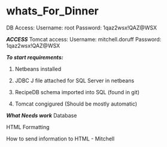 # whats_For_Dinner

DB Access: 
Username: root
Password: 1qaz2wsx!QAZ@WSX

***ACCESS***
Tomcat access:
Username: mitchell.doruff
Password: 1qaz2wsx!QAZ@WSX

***To start requirements:***

1) Netbeans installed

2) JDBC J file attached for SQL Server in netbeans

3) RecipeDB schema imported into SQL (found in git)

4) Tomcat congigured (Should be mostly automatic)

***What Needs work***
Database

HTML Formatting

How to send information to HTML - Mitchell
